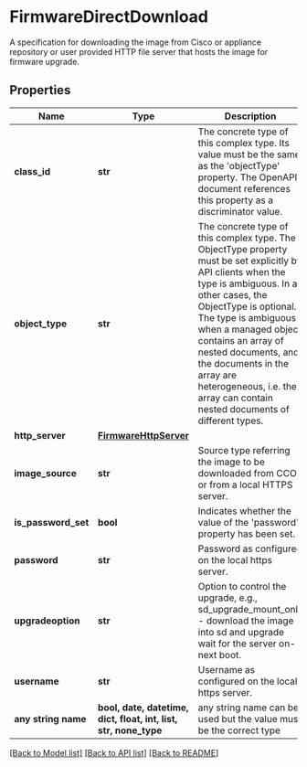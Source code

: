 # FirmwareDirectDownload

A specification for downloading the image from Cisco or appliance repository or user provided HTTP file server that hosts the image for firmware upgrade.
## Properties
Name | Type | Description | Notes
------------ | ------------- | ------------- | -------------
**class_id** | **str** | The concrete type of this complex type. Its value must be the same as the &#39;objectType&#39; property. The OpenAPI document references this property as a discriminator value. | [readonly] 
**object_type** | **str** | The concrete type of this complex type. The ObjectType property must be set explicitly by API clients when the type is ambiguous. In all other cases, the  ObjectType is optional.  The type is ambiguous when a managed object contains an array of nested documents, and the documents in the array are heterogeneous, i.e. the array can contain nested documents of different types. | 
**http_server** | [**FirmwareHttpServer**](FirmwareHttpServer.md) |  | [optional] 
**image_source** | **str** | Source type referring the image to be downloaded from CCO or from a local HTTPS server. | [optional]  if omitted the server will use the default value of "cisco"
**is_password_set** | **bool** | Indicates whether the value of the &#39;password&#39; property has been set. | [optional] [readonly] 
**password** | **str** | Password as configured on the local https server. | [optional] 
**upgradeoption** | **str** | Option to control the upgrade, e.g., sd_upgrade_mount_only - download the image into sd and upgrade wait for the server on-next boot. | [optional]  if omitted the server will use the default value of "sd_upgrade_mount_only"
**username** | **str** | Username as configured on the local https server. | [optional] 
**any string name** | **bool, date, datetime, dict, float, int, list, str, none_type** | any string name can be used but the value must be the correct type | [optional]

[[Back to Model list]](../README.md#documentation-for-models) [[Back to API list]](../README.md#documentation-for-api-endpoints) [[Back to README]](../README.md)


